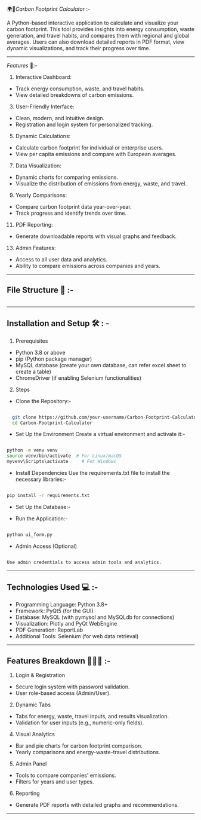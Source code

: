 🌍🌱*Carbon Footprint Calculator* :-

A Python-based interactive application to calculate and visualize your carbon footprint. This tool provides insights into energy consumption, waste generation, and travel habits, and compares them with regional and global averages. Users can also download detailed reports in PDF format, view dynamic visualizations, and track their progress over time.

-----------------------------------------------------------------------------------------------------------------------------

*Features* 🌟:- 

1. Interactive Dashboard:
   
- Track energy consumption, waste, and travel habits.
- View detailed breakdowns of carbon emissions.

3. User-Friendly Interface:
   
- Clean, modern, and intuitive design.
- Registration and login system for personalized tracking.

5. Dynamic Calculations:
   
- Calculate carbon footprint for individual or enterprise users.
- View per capita emissions and compare with European averages.

7. Data Visualization:
   
- Dynamic charts for comparing emissions.
- Visualize the distribution of emissions from energy, waste, and travel.

9. Yearly Comparisons:
    
- Compare carbon footprint data year-over-year.
- Track progress and identify trends over time.

11. PDF Reporting:
    
- Generate downloadable reports with visual graphs and feedback.

13. Admin Features:
    
- Access to all user data and analytics.
- Ability to compare emissions across companies and years.

-----------------------------------------------------------------------------------------------------------------------------

## File Structure 📁 :- 

```bash


```
-----------------------------------------------------------------------------------------------------------------------------

## Installation and Setup 🛠️ : -

1. Prerequisites
   
- Python 3.8 or above
- pip (Python package manager)
- MySQL database (create your own database, can refer excel sheet to create a table)
- ChromeDriver (if enabling Selenium functionalities)

2. Steps

- Clone the Repository:-

```bash

  git clone https://github.com/your-username/Carbon-Footprint-Calculator.git
  cd Carbon-Footprint-Calculator

```

- Set Up the Environment Create a virtual environment and activate it:-

```bash

python -m venv venv
source venv/bin/activate  # For Linux/macOS
myvenv\Scripts\activate     # For Windows

```

- Install Dependencies Use the requirements.txt file to install the necessary libraries:-

```bash

pip install -r requirements.txt

```

- Set Up the Database:-


- Run the Application:-

```bash

python ui_form.py

```

- Admin Access (Optional)

```bash

Use admin credentials to access admin tools and analytics.

```

----------------------------------------------------------------------------------------------------------------------------

## Technologies Used 💻 :-

- Programming Language: Python 3.8+
- Framework: PyQt5 (for the GUI)
- Database: MySQL (with pymysql and MySQLdb for connections)
- Visualization: Plotly and PyQt WebEngine
- PDF Generation: ReportLab
- Additional Tools: Selenium (for web data retrieval)

----------------------------------------------------------------------------------------------------------------------------

## Features Breakdown 🚶‍♂️💡 :- 

1. Login & Registration
   
- Secure login system with password validation.
- User role-based access (Admin/User).

2. Dynamic Tabs

- Tabs for energy, waste, travel inputs, and results visualization.
- Validation for user inputs (e.g., numeric-only fields).
  
4. Visual Analytics

- Bar and pie charts for carbon footprint comparison.
- Yearly comparisons and energy-waste-travel distributions.
  
5. Admin Panel

- Tools to compare companies' emissions.
- Filters for years and user types.

6. Reporting

- Generate PDF reports with detailed graphs and recommendations.

----------------------------------------------------------------------------------------------------------------------------




  

